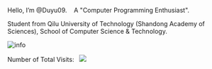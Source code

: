 Hello, I’m @Duyu09. &nbsp;&nbsp;&nbsp;A "Computer Programming Enthusiast".

Student from Qilu University of Technology (Shandong Academy of Sciences), School of Computer Science & Technology.

![info](https://github-readme-stats.vercel.app/api/top-langs/?username=Duyu09&langs_count=8&layout=compact&show_icons=true&count_private=false&hide=prs&theme=cobalt&text_color=fff&bg_color=000)
&nbsp;
<br><div>Number of Total Visits: &nbsp; <img src="https://visitor-badge.glitch.me/badge?page_id=Duyu09" /></div> 
